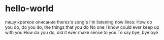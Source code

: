 # hello-world
пишу краткое описание
theres's song's i'm listening now lines:
  How do you do, do you do, the things that you do
  No one I know could ever keep up with you
  How do you do, did it ever make sense to you
  To say bye, bye bye
